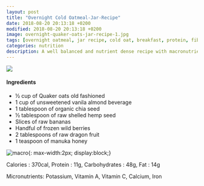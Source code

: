 ```yaml
---
layout: post
title: "Overnight Cold Oatmeal-Jar-Recipe"
date: 2018-08-20 20:13:18 +0200
modified: 2018-08-20 20:13:18 +0200
image: overnight-quaker-oats-jar-recipe-1.jpg
tags: [overnight oatmeal, jar recipe, cold oat, breakfast, protein, fiber, almond milk, mason jar recipe, hemp seeds, simple recipe]
categories: nutrition
description: A well balanced and nutrient dense recipe with macronutrients - protein, healthy fat, fiber, and green! Depending on your nutrition goals, you can use this recipe and tailor to your needs. The goal is to make sure your smoothie has these macronutrients.
---
```




![]({{site.baseurl}}/images/overnight-quaker-oats-jar-recipe-2.jpg)

#### Ingredients

* ½ cup of Quaker oats old fashioned
* 1 cup of unsweetened vanila almond beverage
* 1 tablespoon of organic chia seed
* ½ tablespoon of raw shelled hemp seed
* Slices of raw bananas
* Handful of frozen wild berries
* 2 tablespoons of raw dragon fruit
* 1 teaspoon of manuka honey

![macro]({{site.baseurl}}/images/overnight-quaker-oats-jar-recipe-macro.png){: max-width:2px; display:block;}

Calories : 370cal, Protein : 11g, Carbohydrates : 48g, Fat : 14g

Micronutrients: Potassium, Vitamin A, Vitamin C, Calcium, Iron